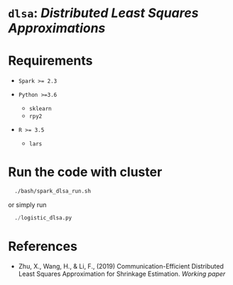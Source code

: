 # `dlsa`: _Distributed Least Squares Approximations_

# Requirements

- `Spark >= 2.3`
- `Python >=3.6`
  - `sklearn`
  - `rpy2`

- `R >= 3.5`
  - `lars`

# Run the code with cluster
```sh
  ./bash/spark_dlsa_run.sh
 ```
 or simply run

 ```py
   ./logistic_dlsa.py
 ```

# References

- Zhu, X., Wang, H., & Li, F., (2019) Communication-Efficient Distributed Least Squares Approximation for Shrinkage Estimation. _Working paper_
